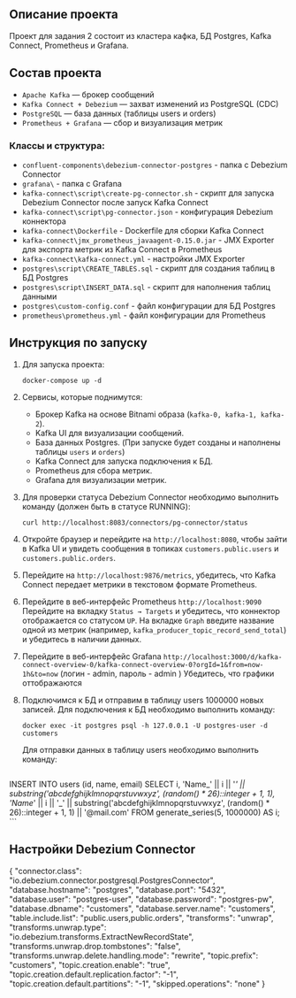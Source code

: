 ## Описание проекта

Проект для задания 2 состоит из кластера кафка, БД Postgres, Kafka Connect, Prometheus и Grafana.  


## Состав проекта

- `Apache Kafka` — брокер сообщений  
- `Kafka Connect + Debezium` — захват изменений из PostgreSQL (CDC)
- `PostgreSQL` — база данных (таблицы users и orders)
- `Prometheus + Grafana` — сбор и визуализация метрик


### Классы и структура:
- `confluent-components\debezium-connector-postgres` - папка с Debezium Connector
- `grafana\` - папка с Grafana
- `kafka-connect\script\create-pg-connector.sh` - скрипт для запуска Debezium Connector после запуск Kafka Connect
- `kafka-connect\script\pg-connector.json` - конфигурация Debezium коннектора
- `kafka-connect\Dockerfile` - Dockerfile для сборки Kafka Connect
- `kafka-connect\jmx_prometheus_javaagent-0.15.0.jar` - JMX Exporter для экспорта метрик из Kafka Connect в Prometheus
- `kafka-connect\kafka-connect.yml` - настройки JMX Exporter
- `postgres\script\CREATE_TABLES.sql` - скрипт для создания таблиц в БД Postgres
- `postgres\script\INSERT_DATA.sql` - скрипт для наполнения таблиц данными 
- `postgres\custom-config.conf` - файл конфигурации для БД Postgres
- `prometheus\prometheus.yml` - файл конфигурации для Prometheus

## Инструкция по запуску

1. Для запуска проекта:
    ```
    docker-compose up -d
    ```

2. Сервисы, которые поднимутся:
    - Брокер Kafka на основе Bitnami образа (`kafka-0, kafka-1, kafka-2`).
    - Kafka UI для визуализации сообщений.
	- База данных Postgres.  (При запуске будет созданы и наполнены таблицы `users` и `orders`) 
	- Kafka Connect для запуска подключения к БД.
    - Prometheus для сбора метрик.
	- Grafana для визуализации метрик.


3. Для проверки статуса Debezium Connector необходимо выполнить команду (должен быть в статусе RUNNING):
    ```
    curl http://localhost:8083/connectors/pg-connector/status
    ```

4. Откройте браузер и перейдите на `http://localhost:8080`, чтобы зайти в Kafka UI и увидеть сообщения в топиках `customers.public.users` и `customers.public.orders`.

5. Перейдите на `http://localhost:9876/metrics`, убедитесь, что Kafka Connect передает метрики в текстовом формате Prometheus.

6. Перейдите в веб-интерфейс Prometheus `http://localhost:9090`
   Перейдите на вкладку `Status → Targets` и убедитесь, что коннектор отображается со статусом `UP`.
   На вкладке `Graph` введите название одной из метрик (например, `kafka_producer_topic_record_send_total`) и убедитесь в наличии данных.

7. Перейдите в веб-интерфейс Grafana `http://localhost:3000/d/kafka-connect-overview-0/kafka-connect-overview-0?orgId=1&from=now-1h&to=now` 
   (логин - admin, пароль - admin )
   Убедитесь, что графики оттображаются
	
8. Подключимся к БД и отправим в таблицу users 1000000 новых записей. 
   Для подключения к БД необходимо выполнить команду:
    ```
    docker exec -it postgres psql -h 127.0.0.1 -U postgres-user -d customers
    ```

   Для отправки данных в таблицу users необходимо выполнить команду:
    ```
  INSERT INTO users (id, name, email)
  SELECT
     i,
    'Name_' || i || '_' || substring('abcdefghijklmnopqrstuvwxyz', (random() * 26)::integer + 1, 1),
    'Name_' || i || '_' || substring('abcdefghijklmnopqrstuvwxyz', (random() * 26)::integer + 1, 1) || '@mail.com'
  FROM
     generate_series(5, 1000000) AS i; 	
    ```
  

## Настройки Debezium Connector

{
   "connector.class": "io.debezium.connector.postgresql.PostgresConnector",
   "database.hostname": "postgres",
   "database.port": "5432",
   "database.user": "postgres-user",
   "database.password": "postgres-pw",
   "database.dbname": "customers",
   "database.server.name": "customers",
   "table.include.list": "public.users,public.orders",
   "transforms": "unwrap",
   "transforms.unwrap.type": "io.debezium.transforms.ExtractNewRecordState",
   "transforms.unwrap.drop.tombstones": "false",
   "transforms.unwrap.delete.handling.mode": "rewrite",
   "topic.prefix": "customers",
   "topic.creation.enable": "true",
   "topic.creation.default.replication.factor": "-1",
   "topic.creation.default.partitions": "-1",
   "skipped.operations": "none"
}

